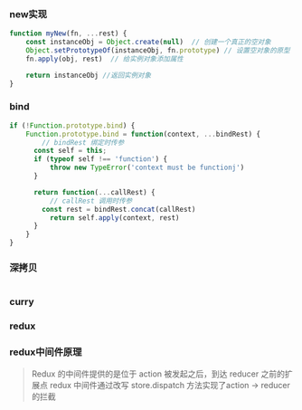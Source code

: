 ### new实现
```js
function myNew(fn, ...rest) {
    const instanceObj = Object.create(null)  // 创建一个真正的空对象
    Object.setPrototypeOf(instanceObj, fn.prototype) // 设置空对象的原型
    fn.apply(obj, rest)  // 给实例对象添加属性

    return instanceObj //返回实例对象
}
```

### bind
```js
if (!Function.prototype.bind) {
    Function.prototype.bind = function(context, ...bindRest) {
        // bindRest 绑定时传参
      const self = this;
      if (typeof self !== 'function') {
          throw new TypeError('context must be functionj')
      }

      return function(...callRest) {
          // callRest 调用时传参
        const rest = bindRest.concat(callRest)
          return self.apply(context, rest)
      }
    }
}
```

### 深拷贝
```js
```

### curry

### redux
### redux中间件原理
> Redux 的中间件提供的是位于 action 被发起之后，到达 reducer 之前的扩展点 redux 中间件通过改写 store.dispatch 方法实现了action -> reducer的拦截
